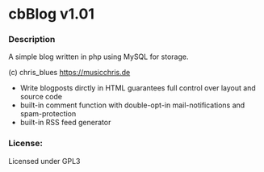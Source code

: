 # cbBlog v1.01

### Description

A simple blog written in php using MySQL for storage.

(c) chris_blues https://musicchris.de

* Write blogposts dirctly in HTML guarantees full control over layout and source code
* built-in comment function with double-opt-in mail-notifications and spam-protection
* built-in RSS feed generator

### License:

Licensed under GPL3
